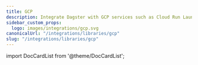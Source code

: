 ```yaml
---
title: GCP
description: Integrate Dagster with GCP services such as Cloud Run Launcher, Dataproc, Google Cloud Storage, and BigQuery.
sidebar_custom_props:
  logo: images/integrations/gcp.svg
canonicalUrl: "/integrations/libraries/gcp"
slug: "/integrations/libraries/gcp"
---
```


import DocCardList from '@theme/DocCardList';

<DocCardList />
